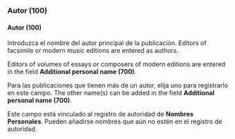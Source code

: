 ### Autor (100)

#### Autor (100)

Introduzca el nombre del autor principal de la publicación. Editors of facsimile or modern music editions are entered as authors.

Editors of volumes of essays or composers of modern editions are entered in the field **Additional personal name (700)**.

Para las publicaciones que tienen más de un autor, elija uno para registrarlo en este campo. The other name(s) can be added in the field **Additional personal name (700)**.

Este campo está vinculado al registro de autoridad de **Nombres Personales**. Pueden añadirse nombres que aún no estén en el registro de autoridad.
